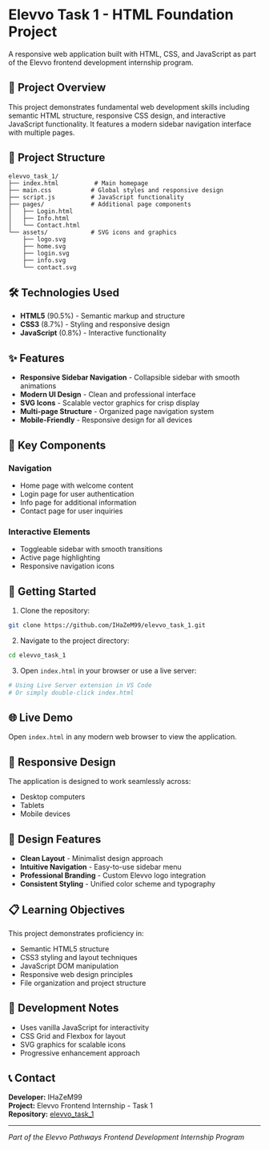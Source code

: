 # Elevvo Task 1 - HTML Foundation Project

A responsive web application built with HTML, CSS, and JavaScript as part of the Elevvo frontend development internship program.

## 🚀 Project Overview

This project demonstrates fundamental web development skills including semantic HTML structure, responsive CSS design, and interactive JavaScript functionality. It features a modern sidebar navigation interface with multiple pages.

## 📁 Project Structure

```
elevvo_task_1/
├── index.html          # Main homepage
├── main.css           # Global styles and responsive design
├── script.js          # JavaScript functionality
├── pages/             # Additional page components
│   ├── Login.html
│   ├── Info.html
│   └── Contact.html
└── assets/            # SVG icons and graphics
    ├── logo.svg
    ├── home.svg
    ├── login.svg
    ├── info.svg
    └── contact.svg
```

## 🛠 Technologies Used

- **HTML5** (90.5%) - Semantic markup and structure
- **CSS3** (8.7%) - Styling and responsive design
- **JavaScript** (0.8%) - Interactive functionality

## ✨ Features

- **Responsive Sidebar Navigation** - Collapsible sidebar with smooth animations
- **Modern UI Design** - Clean and professional interface
- **SVG Icons** - Scalable vector graphics for crisp display
- **Multi-page Structure** - Organized page navigation system
- **Mobile-Friendly** - Responsive design for all devices

## 🎯 Key Components

### Navigation
- Home page with welcome content
- Login page for user authentication
- Info page for additional information
- Contact page for user inquiries

### Interactive Elements
- Toggleable sidebar with smooth transitions
- Active page highlighting
- Responsive navigation icons

## 🚀 Getting Started

1. Clone the repository:
```bash
git clone https://github.com/IHaZeM99/elevvo_task_1.git
```

2. Navigate to the project directory:
```bash
cd elevvo_task_1
```

3. Open `index.html` in your browser or use a live server:
```bash
# Using Live Server extension in VS Code
# Or simply double-click index.html
```

## 🌐 Live Demo

Open `index.html` in any modern web browser to view the application.

## 📱 Responsive Design

The application is designed to work seamlessly across:
- Desktop computers
- Tablets
- Mobile devices

## 🎨 Design Features

- **Clean Layout** - Minimalist design approach
- **Intuitive Navigation** - Easy-to-use sidebar menu
- **Professional Branding** - Custom Elevvo logo integration
- **Consistent Styling** - Unified color scheme and typography

## 📋 Learning Objectives

This project demonstrates proficiency in:
- Semantic HTML5 structure
- CSS3 styling and layout techniques
- JavaScript DOM manipulation
- Responsive web design principles
- File organization and project structure

## 🔧 Development Notes

- Uses vanilla JavaScript for interactivity
- CSS Grid and Flexbox for layout
- SVG graphics for scalable icons
- Progressive enhancement approach

## 📞 Contact

**Developer:** IHaZeM99  
**Project:** Elevvo Frontend Internship - Task 1  
**Repository:** [elevvo_task_1](https://github.com/IHaZeM99/elevvo_task_1)

---

*Part of the Elevvo Pathways Frontend Development Internship Program*